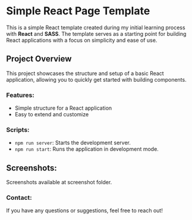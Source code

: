 # Simple React Page Template

This is a simple React template created during my initial learning process with **React** and **SASS**. The template serves as a starting point for building React applications with a focus on simplicity and ease of use.

## Project Overview

This project showcases the structure and setup of a basic React application, allowing you to quickly get started with building components.

### Features:

- Simple structure for a React application
- Easy to extend and customize

### Scripts:

- `npm run server`: Starts the development server.
- `npm run start`: Runs the application in development mode.

## Screenshots:

Screenshots available at screenshot folder.

### Contact:

If you have any questions or suggestions, feel free to reach out!
